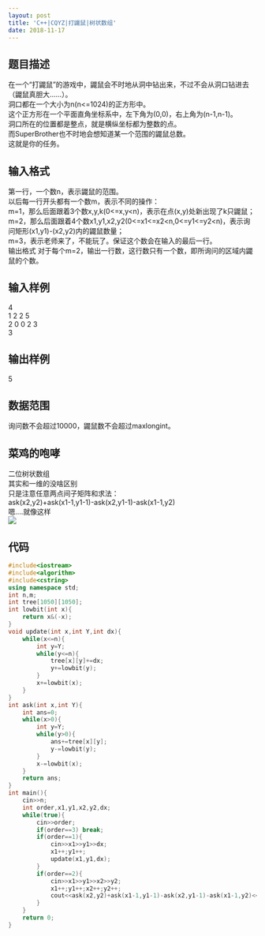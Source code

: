 ```yaml
---
layout: post 
title: 'C++|CQYZ|打鼹鼠|树状数组'
date: 2018-11-17
---
```

## 题目描述
在一个“打鼹鼠”的游戏中，鼹鼠会不时地从洞中钻出来，不过不会从洞口钻进去（鼹鼠真胆大……）。  
洞口都在一个大小为n(n<=1024)的正方形中。  
这个正方形在一个平面直角坐标系中，左下角为(0,0)，右上角为(n-1,n-1)。  
洞口所在的位置都是整点，就是横纵坐标都为整数的点。  
而SuperBrother也不时地会想知道某一个范围的鼹鼠总数。  
这就是你的任务。  
## 输入格式 
第一行，一个数n，表示鼹鼠的范围。  
以后每一行开头都有一个数m，表示不同的操作：  
m=1，那么后面跟着3个数x,y,k(0<=x,y<n)，表示在点(x,y)处新出现了k只鼹鼠；  
m=2，那么后面跟着4个数x1,y1,x2,y2(0<=x1<=x2<n,0<=y1<=y2<n)，表示询问矩形(x1,y1)-(x2,y2)内的鼹鼠数量；  
m=3，表示老师来了，不能玩了。保证这个数会在输入的最后一行。  
输出格式 
对于每个m=2，输出一行数，这行数只有一个数，即所询问的区域内鼹鼠的个数。  
## 输入样例 
4  
1 2 2 5  
2 0 0 2 3  
3  
## 输出样例
5  
## 数据范围
询问数不会超过10000，鼹鼠数不会超过maxlongint。
## 菜鸡的咆哮
二位树状数组  
其实和一维的没啥区别  
只是注意任意两点间子矩阵和求法：  
ask(x2,y2)+ask(x1-1,y1-1)-ask(x2,y1-1)-ask(x1-1,y2)  
嗯....就像这样  
<img src="https://epworth.coding.me/二维树状数组.png">
## 代码
```cpp
#include<iostream>
#include<algorithm>
#include<cstring>
using namespace std;
int n,m;
int tree[1050][1050];
int lowbit(int x){
	return x&(-x);
} 
void update(int x,int Y,int dx){
	while(x<=n){
		int y=Y;
		while(y<=n){
			tree[x][y]+=dx;
			y+=lowbit(y);
		}
		x+=lowbit(x);
	}
}
int ask(int x,int Y){
	int ans=0;
	while(x>0){
		int y=Y;
		while(y>0){
			ans+=tree[x][y];
			y-=lowbit(y);
		}
		x-=lowbit(x);
	}
	return ans;
}
int main(){
	cin>>n;
	int order,x1,y1,x2,y2,dx;
	while(true){
		cin>>order;
		if(order==3) break;
		if(order==1){
			cin>>x1>>y1>>dx;
			x1++;y1++;
			update(x1,y1,dx);
		}
		if(order==2){
			cin>>x1>>y1>>x2>>y2;
			x1++;y1++;x2++;y2++;
			cout<<ask(x2,y2)+ask(x1-1,y1-1)-ask(x2,y1-1)-ask(x1-1,y2)<<endl;
		}
	}
	return 0;
}
```